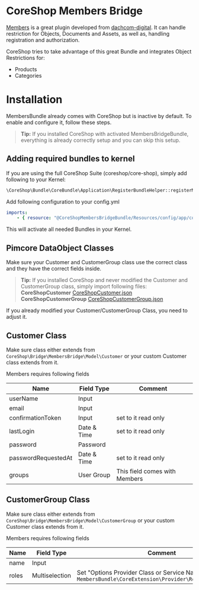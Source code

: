 # CoreShop Members Bridge

[Members](https://github.com/dachcom-digital/pimcore-members) is a great plugin developed from [dachcom-digital](https://github.com/dachcom-digital). It can handle restriction
for Objects, Documents and Assets, as well as, handling registration and authorization.

CoreShop tries to take advantage of this great Bundle and integrates Object Restrictions for:

 - Products
 - Categories

# Installation
MembersBundle already comes with CoreShop but is inactive by default. To enable and configure it, follow these steps.

> **Tip:** If you installed CoreShop with activated MembersBridgeBundle, everything is already correctly setup and you can skip this setup.

## Adding required bundles to kernel
If you are using the full CoreShop Suite (coreshop/core-shop), simply add following to your Kernel:

```php
\CoreShop\Bundle\CoreBundle\Application\RegisterBundleHelper::registerMembers($collection);
```

Add following configuration to your config.yml

```yaml
imports:
    - { resource: "@CoreShopMembersBridgeBundle/Resources/config/app/config.yml" }
```

This will activate all needed Bundles in your Kernel.

## Pimcore DataObject Classes
Make sure your Customer and CustomerGroup class use the correct class and they have the correct fields inside.

> **Tip:** If you installed CoreShop and never modified the Customer and CustomerGroup class, simply import following files:
> **CoreShopCustomer** [CoreShopCustomer.json](https://github.com/coreshop/CoreShop/blob/master/src/CoreShop/Bridge/MembersBridge/Resources/install/pimcore/classes/CoreShopCustomer.json)
> **CoreShopCustomerGroup** [CoreShopCustomerGroup.json](https://github.com/coreshop/CoreShop/blob/master/src/CoreShop/Bridge/MembersBridge/Resources/install/pimcore/classes/CoreShopCustomerGroup.json)

If you already modified your Customer/CustomerGroup Class, you need to adjust it.

## Customer Class
Make sure class either extends from ```CoreShop\Bridge\MembersBridge\Model\Customer``` or your custom Customer class extends from it.

Members requires following fields

| Name | Field Type | Comment |
|---------------------|-------------|-------------------------------|
| userName | Input |  |
| email | Input |  |
| confirmationToken | Input | set to it read only |
| lastLogin | Date & Time | set to it read only |
| password | Password |  |
| passwordRequestedAt | Date & Time | set to it read only |
| groups | User Group | This field comes with Members |

## CustomerGroup Class
Make sure class either extends from ```CoreShop\Bridge\MembersBridge\Model\CustomerGroup``` or your custom Customer class extends from it.

Members requires following fields

| Name | Field Type | Comment |
|---------------------|-------------|-------------------------------|
| name | Input |  |
| roles | Multiselection | Set "Options Provider Class or Service Name" to `MembersBundle\CoreExtension\Provider\RoleOptionsProvider` |